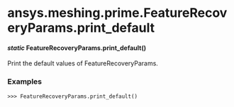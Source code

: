 # ansys.meshing.prime.FeatureRecoveryParams.print_default

#### *static* FeatureRecoveryParams.print_default()

Print the default values of FeatureRecoveryParams.

### Examples

```pycon
>>> FeatureRecoveryParams.print_default()
```

<!-- !! processed by numpydoc !! -->
